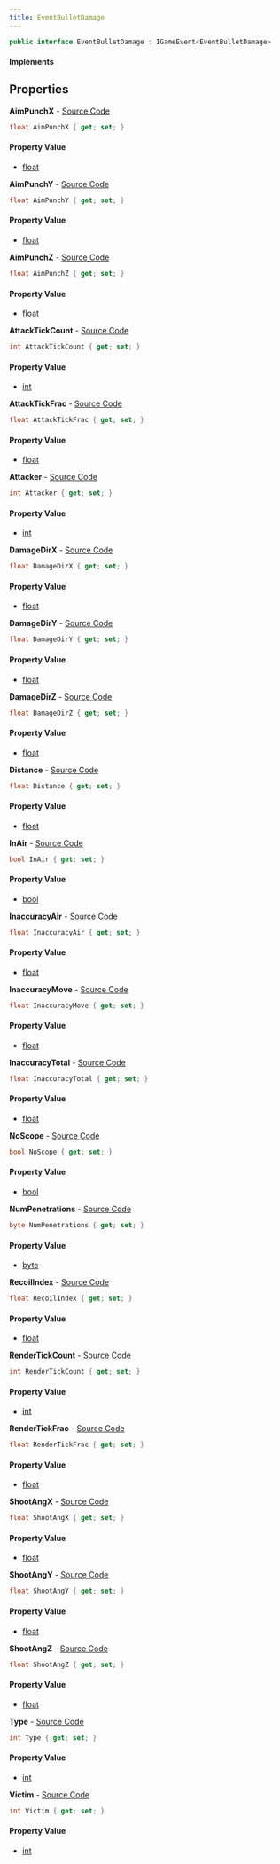 ```yaml
---
title: EventBulletDamage
---
```


```csharp
public interface EventBulletDamage : IGameEvent<EventBulletDamage>
```

#### Implements

## Properties

**AimPunchX** - [Source Code](https://github.com/swiftly-solution/swiftlys2/blob/master/managed/src/SwiftlyS2.Generated/GameEvents/Interfaces/EventBulletDamage.cs#L106)

```csharp
float AimPunchX { get; set; }
```

#### Property Value

- [float](https://learn.microsoft.com/dotnet/api/system.single)

**AimPunchY** - [Source Code](https://github.com/swiftly-solution/swiftlys2/blob/master/managed/src/SwiftlyS2.Generated/GameEvents/Interfaces/EventBulletDamage.cs#L113)

```csharp
float AimPunchY { get; set; }
```

#### Property Value

- [float](https://learn.microsoft.com/dotnet/api/system.single)

**AimPunchZ** - [Source Code](https://github.com/swiftly-solution/swiftlys2/blob/master/managed/src/SwiftlyS2.Generated/GameEvents/Interfaces/EventBulletDamage.cs#L120)

```csharp
float AimPunchZ { get; set; }
```

#### Property Value

- [float](https://learn.microsoft.com/dotnet/api/system.single)

**AttackTickCount** - [Source Code](https://github.com/swiftly-solution/swiftlys2/blob/master/managed/src/SwiftlyS2.Generated/GameEvents/Interfaces/EventBulletDamage.cs#L127)

```csharp
int AttackTickCount { get; set; }
```

#### Property Value

- [int](https://learn.microsoft.com/dotnet/api/system.int32)

**AttackTickFrac** - [Source Code](https://github.com/swiftly-solution/swiftlys2/blob/master/managed/src/SwiftlyS2.Generated/GameEvents/Interfaces/EventBulletDamage.cs#L134)

```csharp
float AttackTickFrac { get; set; }
```

#### Property Value

- [float](https://learn.microsoft.com/dotnet/api/system.single)

**Attacker** - [Source Code](https://github.com/swiftly-solution/swiftlys2/blob/master/managed/src/SwiftlyS2.Generated/GameEvents/Interfaces/EventBulletDamage.cs#L29)

```csharp
int Attacker { get; set; }
```

#### Property Value

- [int](https://learn.microsoft.com/dotnet/api/system.int32)

**DamageDirX** - [Source Code](https://github.com/swiftly-solution/swiftlys2/blob/master/managed/src/SwiftlyS2.Generated/GameEvents/Interfaces/EventBulletDamage.cs#L43)

```csharp
float DamageDirX { get; set; }
```

#### Property Value

- [float](https://learn.microsoft.com/dotnet/api/system.single)

**DamageDirY** - [Source Code](https://github.com/swiftly-solution/swiftlys2/blob/master/managed/src/SwiftlyS2.Generated/GameEvents/Interfaces/EventBulletDamage.cs#L50)

```csharp
float DamageDirY { get; set; }
```

#### Property Value

- [float](https://learn.microsoft.com/dotnet/api/system.single)

**DamageDirZ** - [Source Code](https://github.com/swiftly-solution/swiftlys2/blob/master/managed/src/SwiftlyS2.Generated/GameEvents/Interfaces/EventBulletDamage.cs#L57)

```csharp
float DamageDirZ { get; set; }
```

#### Property Value

- [float](https://learn.microsoft.com/dotnet/api/system.single)

**Distance** - [Source Code](https://github.com/swiftly-solution/swiftlys2/blob/master/managed/src/SwiftlyS2.Generated/GameEvents/Interfaces/EventBulletDamage.cs#L36)

```csharp
float Distance { get; set; }
```

#### Property Value

- [float](https://learn.microsoft.com/dotnet/api/system.single)

**InAir** - [Source Code](https://github.com/swiftly-solution/swiftlys2/blob/master/managed/src/SwiftlyS2.Generated/GameEvents/Interfaces/EventBulletDamage.cs#L78)

```csharp
bool InAir { get; set; }
```

#### Property Value

- [bool](https://learn.microsoft.com/dotnet/api/system.boolean)

**InaccuracyAir** - [Source Code](https://github.com/swiftly-solution/swiftlys2/blob/master/managed/src/SwiftlyS2.Generated/GameEvents/Interfaces/EventBulletDamage.cs#L169)

```csharp
float InaccuracyAir { get; set; }
```

#### Property Value

- [float](https://learn.microsoft.com/dotnet/api/system.single)

**InaccuracyMove** - [Source Code](https://github.com/swiftly-solution/swiftlys2/blob/master/managed/src/SwiftlyS2.Generated/GameEvents/Interfaces/EventBulletDamage.cs#L162)

```csharp
float InaccuracyMove { get; set; }
```

#### Property Value

- [float](https://learn.microsoft.com/dotnet/api/system.single)

**InaccuracyTotal** - [Source Code](https://github.com/swiftly-solution/swiftlys2/blob/master/managed/src/SwiftlyS2.Generated/GameEvents/Interfaces/EventBulletDamage.cs#L155)

```csharp
float InaccuracyTotal { get; set; }
```

#### Property Value

- [float](https://learn.microsoft.com/dotnet/api/system.single)

**NoScope** - [Source Code](https://github.com/swiftly-solution/swiftlys2/blob/master/managed/src/SwiftlyS2.Generated/GameEvents/Interfaces/EventBulletDamage.cs#L71)

```csharp
bool NoScope { get; set; }
```

#### Property Value

- [bool](https://learn.microsoft.com/dotnet/api/system.boolean)

**NumPenetrations** - [Source Code](https://github.com/swiftly-solution/swiftlys2/blob/master/managed/src/SwiftlyS2.Generated/GameEvents/Interfaces/EventBulletDamage.cs#L64)

```csharp
byte NumPenetrations { get; set; }
```

#### Property Value

- [byte](https://learn.microsoft.com/dotnet/api/system.byte)

**RecoilIndex** - [Source Code](https://github.com/swiftly-solution/swiftlys2/blob/master/managed/src/SwiftlyS2.Generated/GameEvents/Interfaces/EventBulletDamage.cs#L176)

```csharp
float RecoilIndex { get; set; }
```

#### Property Value

- [float](https://learn.microsoft.com/dotnet/api/system.single)

**RenderTickCount** - [Source Code](https://github.com/swiftly-solution/swiftlys2/blob/master/managed/src/SwiftlyS2.Generated/GameEvents/Interfaces/EventBulletDamage.cs#L141)

```csharp
int RenderTickCount { get; set; }
```

#### Property Value

- [int](https://learn.microsoft.com/dotnet/api/system.int32)

**RenderTickFrac** - [Source Code](https://github.com/swiftly-solution/swiftlys2/blob/master/managed/src/SwiftlyS2.Generated/GameEvents/Interfaces/EventBulletDamage.cs#L148)

```csharp
float RenderTickFrac { get; set; }
```

#### Property Value

- [float](https://learn.microsoft.com/dotnet/api/system.single)

**ShootAngX** - [Source Code](https://github.com/swiftly-solution/swiftlys2/blob/master/managed/src/SwiftlyS2.Generated/GameEvents/Interfaces/EventBulletDamage.cs#L85)

```csharp
float ShootAngX { get; set; }
```

#### Property Value

- [float](https://learn.microsoft.com/dotnet/api/system.single)

**ShootAngY** - [Source Code](https://github.com/swiftly-solution/swiftlys2/blob/master/managed/src/SwiftlyS2.Generated/GameEvents/Interfaces/EventBulletDamage.cs#L92)

```csharp
float ShootAngY { get; set; }
```

#### Property Value

- [float](https://learn.microsoft.com/dotnet/api/system.single)

**ShootAngZ** - [Source Code](https://github.com/swiftly-solution/swiftlys2/blob/master/managed/src/SwiftlyS2.Generated/GameEvents/Interfaces/EventBulletDamage.cs#L99)

```csharp
float ShootAngZ { get; set; }
```

#### Property Value

- [float](https://learn.microsoft.com/dotnet/api/system.single)

**Type** - [Source Code](https://github.com/swiftly-solution/swiftlys2/blob/master/managed/src/SwiftlyS2.Generated/GameEvents/Interfaces/EventBulletDamage.cs#L183)

```csharp
int Type { get; set; }
```

#### Property Value

- [int](https://learn.microsoft.com/dotnet/api/system.int32)

**Victim** - [Source Code](https://github.com/swiftly-solution/swiftlys2/blob/master/managed/src/SwiftlyS2.Generated/GameEvents/Interfaces/EventBulletDamage.cs#L22)

```csharp
int Victim { get; set; }
```

#### Property Value

- [int](https://learn.microsoft.com/dotnet/api/system.int32)

